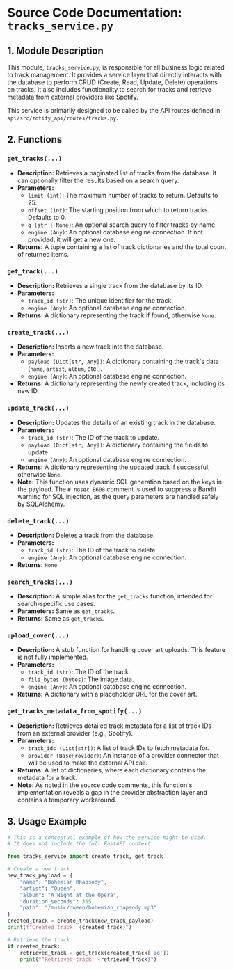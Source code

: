 # Source Code Documentation: `tracks_service.py`

## 1. Module Description

This module, `tracks_service.py`, is responsible for all business logic related to track management. It provides a service layer that directly interacts with the database to perform CRUD (Create, Read, Update, Delete) operations on tracks. It also includes functionality to search for tracks and retrieve metadata from external providers like Spotify.

This service is primarily designed to be called by the API routes defined in `api/src/zotify_api/routes/tracks.py`.

## 2. Functions

### `get_tracks(...)`
-   **Description:** Retrieves a paginated list of tracks from the database. It can optionally filter the results based on a search query.
-   **Parameters:**
    -   `limit (int)`: The maximum number of tracks to return. Defaults to 25.
    -   `offset (int)`: The starting position from which to return tracks. Defaults to 0.
    -   `q (str | None)`: An optional search query to filter tracks by name.
    -   `engine (Any)`: An optional database engine connection. If not provided, it will get a new one.
-   **Returns:** A tuple containing a list of track dictionaries and the total count of returned items.

### `get_track(...)`
-   **Description:** Retrieves a single track from the database by its ID.
-   **Parameters:**
    -   `track_id (str)`: The unique identifier for the track.
    -   `engine (Any)`: An optional database engine connection.
-   **Returns:** A dictionary representing the track if found, otherwise `None`.

### `create_track(...)`
-   **Description:** Inserts a new track into the database.
-   **Parameters:**
    -   `payload (Dict[str, Any])`: A dictionary containing the track's data (`name`, `artist`, `album`, etc.).
    -   `engine (Any)`: An optional database engine connection.
-   **Returns:** A dictionary representing the newly created track, including its new ID.

### `update_track(...)`
-   **Description:** Updates the details of an existing track in the database.
-   **Parameters:**
    -   `track_id (str)`: The ID of the track to update.
    -   `payload (Dict[str, Any])`: A dictionary containing the fields to update.
    -   `engine (Any)`: An optional database engine connection.
-   **Returns:** A dictionary representing the updated track if successful, otherwise `None`.
-   **Note:** This function uses dynamic SQL generation based on the keys in the payload. The `# nosec B608` comment is used to suppress a Bandit warning for SQL injection, as the query parameters are handled safely by SQLAlchemy.

### `delete_track(...)`
-   **Description:** Deletes a track from the database.
-   **Parameters:**
    -   `track_id (str)`: The ID of the track to delete.
    -   `engine (Any)`: An optional database engine connection.
-   **Returns:** `None`.

### `search_tracks(...)`
-   **Description:** A simple alias for the `get_tracks` function, intended for search-specific use cases.
-   **Parameters:** Same as `get_tracks`.
-   **Returns:** Same as `get_tracks`.

### `upload_cover(...)`
-   **Description:** A stub function for handling cover art uploads. This feature is not fully implemented.
-   **Parameters:**
    -   `track_id (str)`: The ID of the track.
    -   `file_bytes (bytes)`: The image data.
    -   `engine (Any)`: An optional database engine connection.
-   **Returns:** A dictionary with a placeholder URL for the cover art.

### `get_tracks_metadata_from_spotify(...)`
-   **Description:** Retrieves detailed track metadata for a list of track IDs from an external provider (e.g., Spotify).
-   **Parameters:**
    -   `track_ids (List[str])`: A list of track IDs to fetch metadata for.
    -   `provider (BaseProvider)`: An instance of a provider connector that will be used to make the external API call.
-   **Returns:** A list of dictionaries, where each dictionary contains the metadata for a track.
-   **Note:** As noted in the source code comments, this function's implementation reveals a gap in the provider abstraction layer and contains a temporary workaround.

## 3. Usage Example

```python
# This is a conceptual example of how the service might be used.
# It does not include the full FastAPI context.

from tracks_service import create_track, get_track

# Create a new track
new_track_payload = {
    "name": "Bohemian Rhapsody",
    "artist": "Queen",
    "album": "A Night at the Opera",
    "duration_seconds": 355,
    "path": "/music/queen/bohemian_rhapsody.mp3"
}
created_track = create_track(new_track_payload)
print(f"Created track: {created_track}")

# Retrieve the track
if created_track:
    retrieved_track = get_track(created_track['id'])
    print(f"Retrieved track: {retrieved_track}")
```
